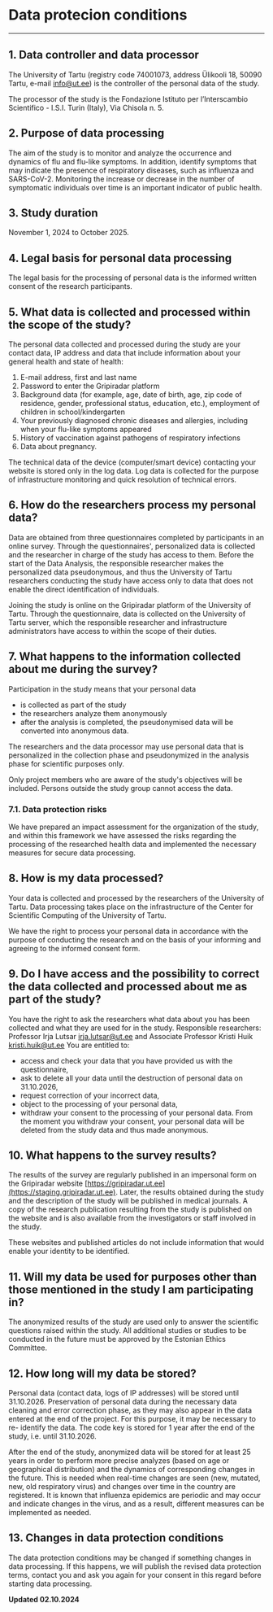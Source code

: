 # Data protecion conditions

---

## 1. Data controller and data processor

The University of Tartu (registry code 74001073, address Ülikooli 18, 50090 Tartu, e-mail info@ut.ee) is the controller of the personal data of the study.

The processor of the study is the Fondazione Istituto per l’Interscambio Scientifico - I.S.I. Turin (Italy), Via Chisola n. 5.

## 2. Purpose of data processing

The aim of the study is to monitor and analyze the occurrence and dynamics of flu and flu-like symptoms. 
In addition, identify symptoms that may indicate the presence of respiratory diseases, such as influenza 
and SARS-CoV-2. Monitoring the increase or decrease in the number of symptomatic individuals over time is an important indicator of public health.

## 3. Study duration

November 1, 2024 to October 2025.

## 4. Legal basis for personal data processing

The legal basis for the processing of personal data is the informed written consent of the research
participants.

## 5. What data is collected and processed within the scope of the study?

The personal data collected and processed during the study are your contact data, IP address and
data that include information about your general health and state of health:

1. E-mail address, first and last name
2. Password to enter the Gripiradar platform
3. Background data (for example, age, date of birth, age, zip code of residence, gender,
professional status, education, etc.), employment of children in school/kindergarten
4. Your previously diagnosed chronic diseases and allergies, including when your flu-like
symptoms appeared
5. History of vaccination against pathogens of respiratory infections
6. Data about pregnancy.

The technical data of the device (computer/smart device) contacting your website is stored only
in the log data. Log data is collected for the purpose of infrastructure monitoring and quick
resolution of technical errors.

## 6. How do the researchers process my personal data?

Data are obtained from three questionnaires completed by participants in an online survey.
Through the questionnaires&#39;, personalized data is collected and the researcher in charge of the
study has access to them. Before the start of the Data Analysis, the responsible researcher makes
the personalized data pseudonymous, and thus the University of Tartu researchers conducting the
study have access only to data that does not enable the direct identification of individuals.

Joining the study is online on the Gripiradar platform of the University of Tartu. Through the
questionnaire, data is collected on the University of Tartu server, which the responsible
researcher and infrastructure administrators have access to within the scope of their duties.

## 7. What happens to the information collected about me during the survey?

Participation in the study means that your personal data

- is collected as part of the study
- the researchers analyze them anonymously
- after the analysis is completed, the pseudonymised data will be converted into
anonymous data.

The researchers and the data processor may use personal data that is personalized in the
collection phase and pseudonymized in the analysis phase for scientific purposes only.

Only project members who are aware of the study&#39;s objectives will be included. Persons outside
the study group cannot access the data.

### 7.1. Data protection risks

We have prepared an impact assessment for the organization of the study, and within this
framework we have assessed the risks regarding the processing of the researched health data and
implemented the necessary measures for secure data processing.

## 8. How is my data processed?

Your data is collected and processed by the researchers of the University of Tartu. Data
processing takes place on the infrastructure of the Center for Scientific Computing of the
University of Tartu.

We have the right to process your personal data in accordance with the purpose of conducting
the research and on the basis of your informing and agreeing to the informed consent form.

## 9. Do I have access and the possibility to correct the data collected and processed about me as part of the study?

You have the right to ask the researchers what data about you has been collected and what they
are used for in the study. Responsible researchers: Professor Irja Lutsar irja.lutsar@ut.ee and
Associate Professor Kristi Huik kristi.huik@ut.ee
You are entitled to:

- access and check your data that you have provided us with the questionnaire,
- ask to delete all your data until the destruction of personal data on 31.10.2026,
- request correction of your incorrect data,
- object to the processing of your personal data,
- withdraw your consent to the processing of your personal data. From the moment you withdraw your consent, your personal data will be deleted from the study data and thus made anonymous.

## 10. What happens to the survey results?

The results of the survey are regularly published in an impersonal form on the Gripiradar website
[https://gripiradar.ut.ee](https://staging.gripiradar.ut.ee). Later, the results obtained during the study and the description of
the study will be published in medical journals. A copy of the research publication resulting from
the study is published on the website and is also available from the investigators or staff involved
in the study.

These websites and published articles do not include information that would enable your identity
to be identified.

## 11. Will my data be used for purposes other than those mentioned in the study I am participating in?

The anonymized results of the study are used only to answer the scientific questions raised
within the study. All additional studies or studies to be conducted in the future must be approved
by the Estonian Ethics Committee.

## 12. How long will my data be stored?
Personal data (contact data, logs of IP addresses) will be stored until 31.10.2026. Preservation of
personal data during the necessary data cleaning and error correction phase, as they may also
appear in the data entered at the end of the project. For this purpose, it may be necessary to re-
identify the data. The code key is stored for 1 year after the end of the study, i.e. until
31.10.2026.

After the end of the study, anonymized data will be stored for at least 25 years in order to
perform more precise analyzes (based on age or geographical distribution) and the dynamics of
corresponding changes in the future. This is needed when real-time changes are seen (new,
mutated, new, old respiratory virus) and changes over time in the country are registered. It is
known that influenza epidemics are periodic and may occur and indicate changes in the virus,
and as a result, different measures can be implemented as needed.

## 13. Changes in data protection conditions

The data protection conditions may be changed if something changes in data processing. If this
happens, we will publish the revised data protection terms, contact you and ask you again for
your consent in this regard before starting data processing.

**Updated 02.10.2024**


